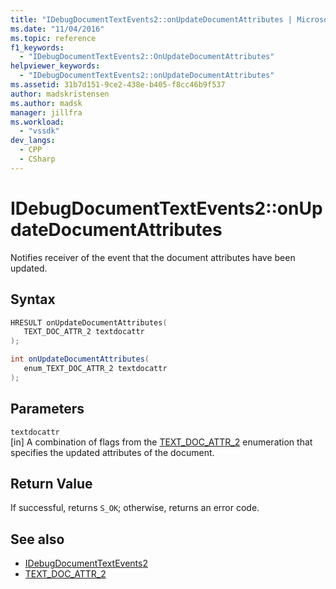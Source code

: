 ```yaml
---
title: "IDebugDocumentTextEvents2::onUpdateDocumentAttributes | Microsoft Docs"
ms.date: "11/04/2016"
ms.topic: reference
f1_keywords:
  - "IDebugDocumentTextEvents2::OnUpdateDocumentAttributes"
helpviewer_keywords:
  - "IDebugDocumentTextEvents2::onUpdateDocumentAttributes"
ms.assetid: 31b7d151-9ce2-438e-b405-f8cc46b9f537
author: madskristensen
ms.author: madsk
manager: jillfra
ms.workload:
  - "vssdk"
dev_langs:
  - CPP
  - CSharp
---
```

# IDebugDocumentTextEvents2::onUpdateDocumentAttributes
Notifies receiver of the event that the document attributes have been updated.

## Syntax

```cpp
HRESULT onUpdateDocumentAttributes( 
   TEXT_DOC_ATTR_2 textdocattr
);
```

```csharp
int onUpdateDocumentAttributes( 
   enum_TEXT_DOC_ATTR_2 textdocattr
);
```

## Parameters
`textdocattr`\
[in] A combination of flags from the [TEXT_DOC_ATTR_2](../../../extensibility/debugger/reference/text-doc-attr-2.md) enumeration that specifies the updated attributes of the document.

## Return Value
 If successful, returns `S_OK`; otherwise, returns an error code.

## See also
- [IDebugDocumentTextEvents2](../../../extensibility/debugger/reference/idebugdocumenttextevents2.md)
- [TEXT_DOC_ATTR_2](../../../extensibility/debugger/reference/text-doc-attr-2.md)